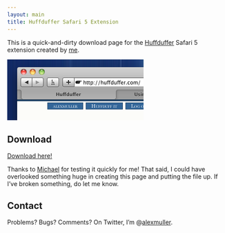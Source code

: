 ```yaml
---
layout: main
title: Huffduffer Safari 5 Extension
---
```


<p>This is a quick-and-dirty download page for the <a href="http://huffduffer.com/">Huffduffer</a> Safari 5 extension created by <a href="http://alex.mullr.net/blog/" rel="me">me</a>.</p>

<img src="screenshot.png" alt="Huffduffer toolbar icon" title="Huffduffer toolbar icon" />

<h2>Download</h2>

<p><a href="http://alexmuller.s3.amazonaws.com/static/software/huffduffer.safariextz">Download here!</a></p>

<p>Thanks to <a href="http://www.michaelhenley.co.uk/" rel="friend met">Michael</a> for testing it quickly for me! That said, I could have overlooked something huge in creating this page and putting the file up. If I’ve broken something, do let me know.</p>

<h2>Contact</h2>

<p>Problems? Bugs? Comments? On Twitter, I’m @<a href="http://twitter.com/alexmuller" rel="me">alexmuller</a>.</p>
